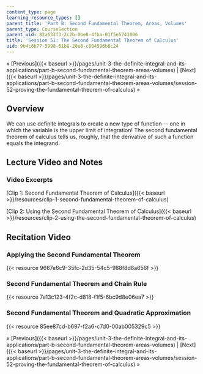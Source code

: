 ```yaml
---
content_type: page
learning_resource_types: []
parent_title: 'Part B: Second Fundamental Theorem, Areas, Volumes'
parent_type: CourseSection
parent_uid: 82a633f3-2c2b-0be8-4fba-01f5e5741006
title: 'Session 51: The Second Fundamental Theorem of Calculus'
uid: 9b4c6b77-5998-61b8-20e8-c804596b8c24
---
```


« [Previous]({{< baseurl >}}/pages/unit-3-the-definite-integral-and-its-applications/part-b-second-fundamental-theorem-areas-volumes) | [Next]({{< baseurl >}}/pages/unit-3-the-definite-integral-and-its-applications/part-b-second-fundamental-theorem-areas-volumes/session-52-proving-the-fundamental-theorem-of-calculus) »

Overview
--------

We can use definite integrals to create a new type of function -- one in which the variable is the upper limit of integration! The second fundamental theorem of calculus tells us, roughly, that the derivative of such a function equals the integrand.

Lecture Video and Notes
-----------------------

### Video Excerpts

[Clip 1: Second Fundamental Theorem of Calculus]({{< baseurl >}}/resources/clip-1-second-fundamental-theorem-of-calculus)

[Clip 2: Using the Second Fundamental Theorem of Calculus]({{< baseurl >}}/resources/clip-2-using-the-second-fundamental-theorem-of-calculus)

Recitation Video
----------------

### Applying the Second Fundamental Theorem

{{< resource 9667e6c9-35fc-2d35-54c5-988f8d8a656f >}}

### Second Fundamental Theorem and Chain Rule

{{< resource 7e13c123-4f2c-d818-f1f5-6bc9d8e06ea7 >}}

### Second Fundamental Theorem and Quadratic Approximation

{{< resource 85ee87cd-b697-f2a6-c7d0-00ab005329c5 >}}

« [Previous]({{< baseurl >}}/pages/unit-3-the-definite-integral-and-its-applications/part-b-second-fundamental-theorem-areas-volumes) | [Next]({{< baseurl >}}/pages/unit-3-the-definite-integral-and-its-applications/part-b-second-fundamental-theorem-areas-volumes/session-52-proving-the-fundamental-theorem-of-calculus) »